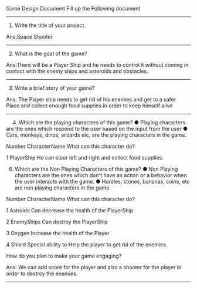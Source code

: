 Game Design Document
Fill up the Following document 

________________________________________



1.	Write the title of your project.

Ans:Space Shooter
________________________________________


2.	What is the goal of the game?

Ans:There will be a Player Ship and he needs to control it without coming in contact with the enemy ships and asteroids and obstacles.

________________________________________


3.	Write a brief story of your game?

Ans: The Player ship needs to get rid of his enemies and get to a safer          
     Place and collect enough food supplies in order to keep himself alive 

________________________________________


 
4.	Which are the playing characters of this game? 
●	Playing characters are the ones which respond to the user based on the input from the user
●	Cars, monkeys, dinos, wizards etc, are the playing characters in the game.  


Number	CharacterName	          What can this character do? 

1	    PlayerShip	              He can steer left and right and collect food supplies.
 


6.	Which are the Non Playing Characters of this game?
●	Non Playing characters are the ones which don't have an action or a behavior when the user interacts with the game.
●	Hurdles, stones, bananas, coins, etc are non playing characters in the game.

Number	CharacterName	    What can this character do? 

1	    Astroids	        Can decrease the health of the PlayerShip

2	    EnemyShips	        Can destroy the PlayerShip

3	    Oxygen 	            Increase the health of the Player

4	    Shield	            Special ability to Help the player to get rid of the enemies. 



How do you plan to make your game engaging? 

Ans: We can add score for the player and also a shooter for the player in order to destroy the enemies.
________________________________________



